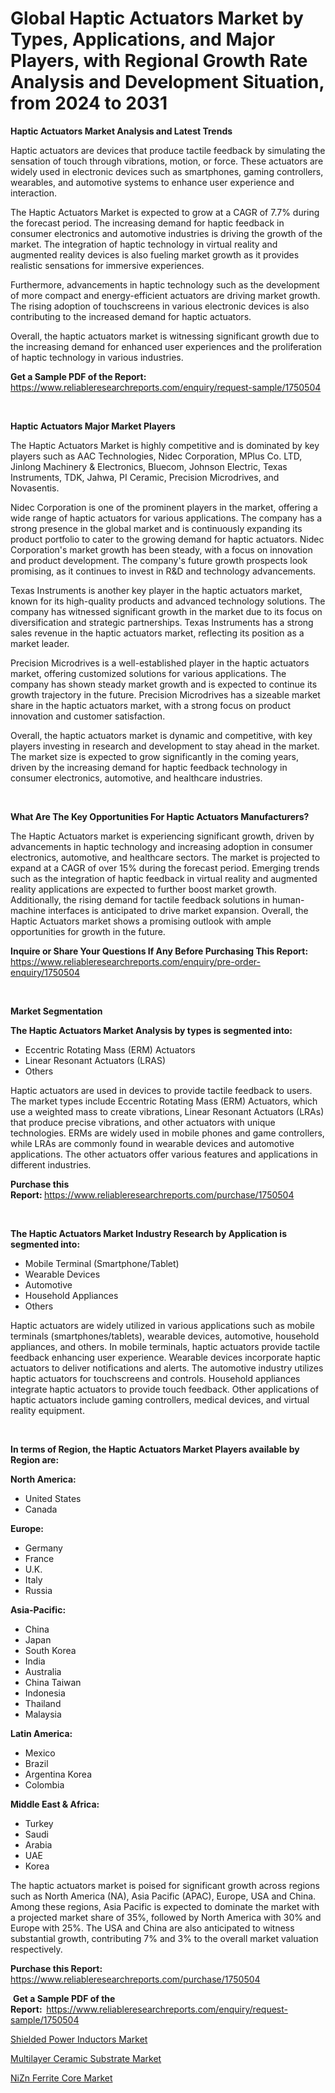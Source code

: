 <p><h1>Global Haptic Actuators Market by Types, Applications, and Major Players, with Regional Growth Rate Analysis and Development Situation, from 2024 to 2031</h1></p><p><strong>Haptic Actuators Market Analysis and Latest Trends</strong></p>
<p><p>Haptic actuators are devices that produce tactile feedback by simulating the sensation of touch through vibrations, motion, or force. These actuators are widely used in electronic devices such as smartphones, gaming controllers, wearables, and automotive systems to enhance user experience and interaction.</p><p>The Haptic Actuators Market is expected to grow at a CAGR of 7.7% during the forecast period. The increasing demand for haptic feedback in consumer electronics and automotive industries is driving the growth of the market. The integration of haptic technology in virtual reality and augmented reality devices is also fueling market growth as it provides realistic sensations for immersive experiences.</p><p>Furthermore, advancements in haptic technology such as the development of more compact and energy-efficient actuators are driving market growth. The rising adoption of touchscreens in various electronic devices is also contributing to the increased demand for haptic actuators.</p><p>Overall, the haptic actuators market is witnessing significant growth due to the increasing demand for enhanced user experiences and the proliferation of haptic technology in various industries.</p></p>
<p><strong>Get a Sample PDF of the Report:&nbsp;</strong> <a href="https://www.reliableresearchreports.com/enquiry/request-sample/1750504">https://www.reliableresearchreports.com/enquiry/request-sample/1750504</a></p>
<p>&nbsp;</p>
<p><strong>Haptic Actuators Major Market Players</strong></p>
<p><p>The Haptic Actuators Market is highly competitive and is dominated by key players such as AAC Technologies, Nidec Corporation, MPlus Co. LTD, Jinlong Machinery & Electronics, Bluecom, Johnson Electric, Texas Instruments, TDK, Jahwa, PI Ceramic, Precision Microdrives, and Novasentis.</p><p>Nidec Corporation is one of the prominent players in the market, offering a wide range of haptic actuators for various applications. The company has a strong presence in the global market and is continuously expanding its product portfolio to cater to the growing demand for haptic actuators. Nidec Corporation's market growth has been steady, with a focus on innovation and product development. The company's future growth prospects look promising, as it continues to invest in R&D and technology advancements.</p><p>Texas Instruments is another key player in the haptic actuators market, known for its high-quality products and advanced technology solutions. The company has witnessed significant growth in the market due to its focus on diversification and strategic partnerships. Texas Instruments has a strong sales revenue in the haptic actuators market, reflecting its position as a market leader.</p><p>Precision Microdrives is a well-established player in the haptic actuators market, offering customized solutions for various applications. The company has shown steady market growth and is expected to continue its growth trajectory in the future. Precision Microdrives has a sizeable market share in the haptic actuators market, with a strong focus on product innovation and customer satisfaction.</p><p>Overall, the haptic actuators market is dynamic and competitive, with key players investing in research and development to stay ahead in the market. The market size is expected to grow significantly in the coming years, driven by the increasing demand for haptic feedback technology in consumer electronics, automotive, and healthcare industries.</p></p>
<p>&nbsp;</p>
<p><strong>What Are The Key Opportunities For Haptic Actuators Manufacturers?</strong></p>
<p><p>The Haptic Actuators market is experiencing significant growth, driven by advancements in haptic technology and increasing adoption in consumer electronics, automotive, and healthcare sectors. The market is projected to expand at a CAGR of over 15% during the forecast period. Emerging trends such as the integration of haptic feedback in virtual reality and augmented reality applications are expected to further boost market growth. Additionally, the rising demand for tactile feedback solutions in human-machine interfaces is anticipated to drive market expansion. Overall, the Haptic Actuators market shows a promising outlook with ample opportunities for growth in the future.</p></p>
<p><strong>Inquire or Share Your Questions If Any Before Purchasing This Report:</strong> <a href="https://www.reliableresearchreports.com/enquiry/pre-order-enquiry/1750504">https://www.reliableresearchreports.com/enquiry/pre-order-enquiry/1750504</a></p>
<p>&nbsp;</p>
<p><strong>Market Segmentation</strong></p>
<p><strong>The Haptic Actuators Market Analysis by types is segmented into:</strong></p>
<p><ul><li>Eccentric Rotating Mass (ERM) Actuators</li><li>Linear Resonant Actuators (LRAS)</li><li>Others</li></ul></p>
<p><p>Haptic actuators are used in devices to provide tactile feedback to users. The market types include Eccentric Rotating Mass (ERM) Actuators, which use a weighted mass to create vibrations, Linear Resonant Actuators (LRAs) that produce precise vibrations, and other actuators with unique technologies. ERMs are widely used in mobile phones and game controllers, while LRAs are commonly found in wearable devices and automotive applications. The other actuators offer various features and applications in different industries.</p></p>
<p><strong>Purchase this Report:&nbsp;</strong><a href="https://www.reliableresearchreports.com/purchase/1750504">https://www.reliableresearchreports.com/purchase/1750504</a></p>
<p>&nbsp;</p>
<p><strong>The Haptic Actuators Market Industry Research by Application is segmented into:</strong></p>
<p><ul><li>Mobile Terminal (Smartphone/Tablet)</li><li>Wearable Devices</li><li>Automotive</li><li>Household Appliances</li><li>Others</li></ul></p>
<p><p>Haptic actuators are widely utilized in various applications such as mobile terminals (smartphones/tablets), wearable devices, automotive, household appliances, and others. In mobile terminals, haptic actuators provide tactile feedback enhancing user experience. Wearable devices incorporate haptic actuators to deliver notifications and alerts. The automotive industry utilizes haptic actuators for touchscreens and controls. Household appliances integrate haptic actuators to provide touch feedback. Other applications of haptic actuators include gaming controllers, medical devices, and virtual reality equipment.</p></p>
<p>&nbsp;</p>
<p><strong>In terms of Region, the Haptic Actuators Market Players available by Region are:</strong></p>
<p>
    <p> <strong> North America: </strong>
        <ul>
            <li>United States</li>
            <li>Canada</li>
        </ul>
        </p> 
    <p> <strong> Europe: </strong>
        <ul>
            <li>Germany</li>
            <li>France</li>
            <li>U.K.</li>
            <li>Italy</li>
            <li>Russia</li>
        </ul>
        </p> 
    <p> <strong> Asia-Pacific: </strong>
        <ul>
            <li>China</li>
            <li>Japan</li>
            <li>South Korea</li>
            <li>India</li>
            <li>Australia</li>
            <li>China Taiwan</li>
            <li>Indonesia</li>
            <li>Thailand</li>
            <li>Malaysia</li>
        </ul>
        </p> 
    <p> <strong> Latin America: </strong>
        <ul>
            <li>Mexico</li>
            <li>Brazil</li>
            <li>Argentina Korea</li>
            <li>Colombia</li>
        </ul>
        </p> 
    <p> <strong> Middle East & Africa: </strong>
        <ul>
            <li>Turkey</li>
            <li>Saudi</li>
            <li>Arabia</li>
            <li>UAE</li>
            <li>Korea</li>
        </ul>
    </p>
    </p>
<p><p>The haptic actuators market is poised for significant growth across regions such as North America (NA), Asia Pacific (APAC), Europe, USA and China. Among these regions, Asia Pacific is expected to dominate the market with a projected market share of 35%, followed by North America with 30% and Europe with 25%. The USA and China are also anticipated to witness substantial growth, contributing 7% and 3% to the overall market valuation respectively.</p></p>
<p><strong>Purchase this Report: </strong><a href="https://www.reliableresearchreports.com/purchase/1750504">https://www.reliableresearchreports.com/purchase/1750504</a></p>
<p>&nbsp;<strong>Get a Sample PDF of the Report:&nbsp;&nbsp;</strong><a href="https://www.reliableresearchreports.com/enquiry/request-sample/1750504">https://www.reliableresearchreports.com/enquiry/request-sample/1750504</a></p>
<p><strong></strong></p>
<p><p><a href="https://github.com/globismark/Market-Research-Report-List-2/blob/main/shielded-power-inductors-market.md">Shielded Power Inductors Market</a></p><p><a href="https://github.com/prosalinda88/Market-Research-Report-List-3/blob/main/multilayer-ceramic-substrate-market.md">Multilayer Ceramic Substrate Market</a></p><p><a href="https://github.com/bobicer/Market-Research-Report-List-2/blob/main/nizn-ferrite-core-market.md">NiZn Ferrite Core Market</a></p></p>